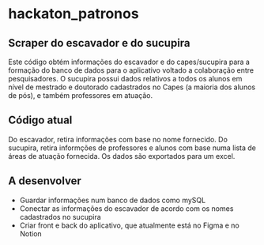 # hackaton_patronos

## Scraper do escavador e do sucupira

Este código obtém informações do escavador e do capes/sucupira para a formação do banco de dados para o aplicativo voltado a colaboração entre pesquisadores. O sucupira possui dados relativos a todos os alunos em nível de mestrado e doutorado cadastrados no Capes (a maioria dos alunos de pós), e também professores em atuação.  

## Código atual

Do escavador, retira informações com base no nome fornecido. Do sucupira, retira informções de professores e alunos com base numa lista de áreas de atuação fornecida. Os dados são exportados para um excel.

## A desenvolver 

- Guardar informações num banco de dados como mySQL
- Conectar as informações do escavador de acordo com os nomes cadastrados no sucupira
- Criar front e back do aplicativo, que atualmente está no Figma e no Notion

